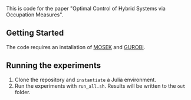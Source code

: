 This is code for the paper "Optimal Control of Hybrid Systems via Occupation Measures".

## Getting Started
The code requires an installation of [MOSEK](https://www.mosek.com/) and [GUROBI](https://www.gurobi.com/).

## Running the experiments
1. Clone the repository and `instantiate` a Julia environment.
2. Run the experiments with `run_all.sh`. Results will be written to the `out` folder.
